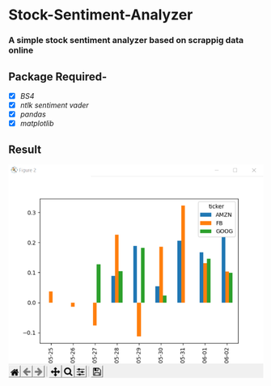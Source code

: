 # Stock-Sentiment-Analyzer
### A simple stock sentiment analyzer based on scrappig data online

## Package Required-
- [x] *BS4*
- [x] *ntlk sentiment vader*
- [x] *pandas*
- [x] *matplotlib*

## Result
![Result](https://github.com/mephisto419/Stock-Sentiment-Analyzer/blob/main/result.png)
